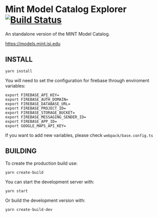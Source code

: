 # Mint Model Catalog Explorer [![Build Status](https://travis-ci.org/mintproject/model-catalog-explorer.svg?branch=master)](https://travis-ci.org/mintproject/model-catalog-explorer)

An standalone version of the MINT Model Catalog.

https://models.mint.isi.edu

## INSTALL
```
yarn install
```

You will need to set the configuration for firebase through enviroment variables:
```
export FIREBASE_API_KEY=
export FIREBASE_AUTH_DOMAIN=
export FIREBASE_DATABASE_URL=
export FIREBASE_PROJECT_ID=
export FIREBASE_STORAGE_BUCKET=
export FIREBASE_MESSAGING_SENDER_ID=
export FIREBASE_APP_ID=
export GOOGLE_MAPS_API_KEY=
```

If you want to add new variables, please check `webpack/base.config.ts`

## BUILDING

To create the production build use:
```
yarn create-build
```

You can start the development server with:
```
yarn start
```

Or build the development version with:
```
yarn create-build-dev
```
